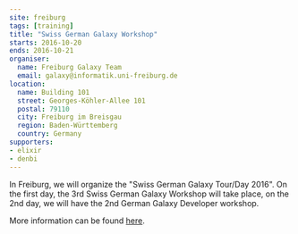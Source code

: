 ```yaml
---
site: freiburg
tags: [training]
title: "Swiss German Galaxy Workshop"
starts: 2016-10-20
ends: 2016-10-21
organiser:
  name: Freiburg Galaxy Team
  email: galaxy@informatik.uni-freiburg.de
location:
  name: Building 101
  street: Georges-Köhler-Allee 101
  postal: 79110
  city: Freiburg im Breisgau
  region: Baden-Württemberg
  country: Germany
supporters:
- elixir
- denbi
---
```


In Freiburg, we will organize the "Swiss German Galaxy Tour/Day 2016". On the first day, the 3rd Swiss German Galaxy Workshop will take place, on the 2nd day, we will have the 2nd German Galaxy Developer workshop.

More information can be found [here](https://galaxyproject.org/events/sg2016/).

